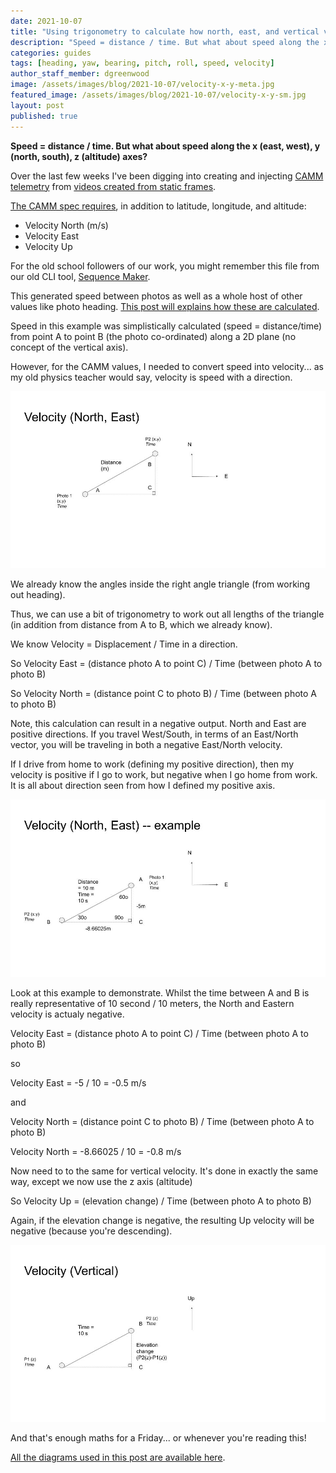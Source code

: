 ```yaml
---
date: 2021-10-07
title: "Using trigonometry to calculate how north, east, and vertical velocity"
description: "Speed = distance / time. But what about speed along the x (east, west), y (north, south), z (altitude) axes?"
categories: guides
tags: [heading, yaw, bearing, pitch, roll, speed, velocity]
author_staff_member: dgreenwood
image: /assets/images/blog/2021-10-07/velocity-x-y-meta.jpg
featured_image: /assets/images/blog/2021-10-07/velocity-x-y-sm.jpg
layout: post
published: true
---
```


**Speed = distance / time. But what about speed along the x (east, west), y (north, south), z (altitude) axes?**

Over the last few weeks I've been digging into creating and injecting [CAMM telemetry](/blog/2021/metadata-exif-xmp-360-video-files-camm-camera-motion-metadata-spec) from [videos created from static frames](/blog/2021/turn-360-photos-into-360-video).

[The CAMM spec requires](https://developers.google.com/streetview/publish/camm-spec), in addition to latitude, longitude, and altitude:

* Velocity North (m/s)
* Velocity East
* Velocity Up

For the old school followers of our work, you might remember this file from our old CLI tool, [Sequence Maker](https://github.com/trek-view/sequence-maker).

This generated speed between photos as well as a whole host of other values like photo heading. [This post will explains how these are calculated](/blog/2020/what-direction-are-you-facing).

Speed in this example was simplistically calculated (speed = distance/time) from point A to point B (the photo co-ordinated) along a 2D plane (no concept of the vertical axis).

However, for the CAMM values, I needed to convert speed into velocity... as my old physics teacher would say, velocity is speed with a direction.

<img class="img-fluid" src="/assets/images/blog/2021-10-07/velocity-east-north.jpg
" alt="Velocity East North" title="Velocity East North" />

We already know the angles inside the right angle triangle (from working out heading).

Thus, we can use a bit of trigonometry to work out all lengths of the triangle (in addition from distance from A to B, which we already know).

We know Velocity = Displacement / Time in a direction.

So Velocity East = (distance photo A to point C) / Time (between photo A to photo B)

So Velocity North = (distance point C to photo B) / Time (between photo A to photo B)

Note, this calculation can result in a negative output. North and East are positive directions. If you travel West/South, in terms of an East/North vector, you will be traveling in both a negative East/North velocity.

If I drive from home to work (defining my positive direction), then my velocity is positive if I go to work, but negative when I go home from work. It is all about direction seen from how I defined my positive axis. 

<img class="img-fluid" src="/assets/images/blog/2021-10-07/velocity-east-north-negative-example.jpg
" alt="Example negative Velocity East North" title="Example negative Velocity East North" />

Look at this example to demonstrate. Whilst the time between A and B is really representative of 10 second / 10 meters, the North and Eastern velocity is actualy negative.

Velocity East = (distance photo A to point C) / Time (between photo A to photo B)

so 

Velocity East = -5 / 10 = -0.5 m/s

and 

Velocity North = (distance point C to photo B) / Time (between photo A to photo B)

Velocity North = -8.66025 / 10 = -0.8 m/s

Now need to to the same for vertical velocity. It's done in exactly the same way, except we now use the z axis (altitude)

So Velocity Up = (elevation change) / Time (between photo A to photo B)

Again, if the elevation change is negative, the resulting Up velocity will be negative (because you're descending).

<img class="img-fluid" src="/assets/images/blog/2021-10-07/velocity-up.jpg
" alt="Velocity Up" title="Velocity Up" />

And that's enough maths for a Friday... or whenever you're reading this!

[All the diagrams used in this post are available here](https://docs.google.com/presentation/d/1otcjbxGghKLqzOcEjfzHsXf22VG8zQVvknpMOKcccDY/edit).